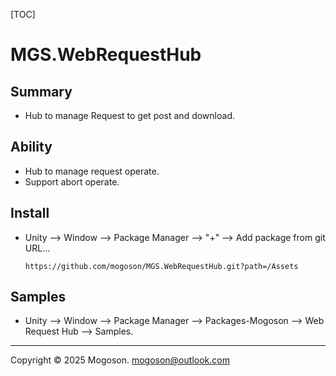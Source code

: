 [TOC]

# MGS.WebRequestHub

## Summary
- Hub to manage Request to get post and download.


## Ability
- Hub to manage request operate.
- Support abort operate.

## Install

- Unity --> Window --> Package Manager --> "+" --> Add package from git URL...

  ```text
  https://github.com/mogoson/MGS.WebRequestHub.git?path=/Assets
  ```

## Samples

- Unity --> Window --> Package Manager --> Packages-Mogoson --> Web Request Hub --> Samples.

---

Copyright © 2025 Mogoson.	mogoson@outlook.com